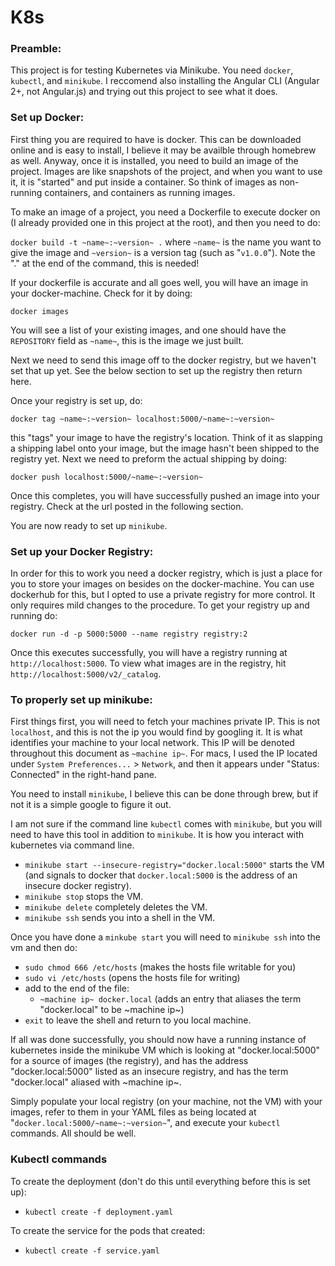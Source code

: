 # K8s

### Preamble:
This project is for testing Kubernetes via Minikube. You need `docker`, `kubectl`, and `minikube`. I reccomend also installing the Angular CLI (Angular 2+, not Angular.js) and trying out this project to see what it does.


### Set up Docker:
First thing you are required to have is docker. This can be downloaded online and is easy to install, I believe it may be availble through homebrew as well. Anyway, once it is installed, you need to build an image of the project. Images are like snapshots of the project, and when you want to use it, it is "started" and put inside a container. So think of images as non-running containers, and containers as running images.

To make an image of a project, you need a Dockerfile to execute docker on (I already provided one in this project at the root), and then you need to do:

`docker build -t ~name~:~version~ .` where `~name~` is the name you want to give the image and `~version~` is a version tag (such as "`v1.0.0`"). Note the "." at the end of the command, this is needed!

If your dockerfile is accurate and all goes well, you will have an image in your docker-machine. Check for it by doing:

`docker images`

You will see a list of your existing images, and one should have the `REPOSITORY` field as `~name~`, this is the image we just built.

Next we need to send this image off to the docker registry, but we haven't set that up yet. See the below section to set up the registry then return here.

Once your registry is set up, do:

`docker tag ~name~:~version~ localhost:5000/~name~:~version~`

this "tags" your image to have the registry's location. Think of it as slapping a shipping label onto your image, but the image hasn't been shipped to the registry yet. Next we need to preform the actual shipping by doing:

`docker push localhost:5000/~name~:~version~`

Once this completes, you will have successfully pushed an image into your registry. Check at the url posted in the following section.

You are now ready to set up `minikube`.

### Set up your Docker Registry:
In order for this to work you need a docker registry, which is just a place for you to store your images on besides on the docker-machine. You can use dockerhub for this, but I opted to use a private registry for more control. It only requires mild changes to the procedure. To get your registry up and running do:

`docker run -d -p 5000:5000 --name registry registry:2`

Once this executes successfully, you will have a registry running at `http://localhost:5000`. To view what images are in the registry, hit `http://localhost:5000/v2/_catalog`.

### To properly set up minikube:
First things first, you will need to fetch your machines private IP. This is not `localhost`, and this is not the ip you would find by googling it. It is what identifies your machine to your local network. This IP will be denoted throughout this document as `~machine ip~`. For macs, I used the IP located under `System Preferences...` > `Network`, and then it appears under "Status: Connected" in the right-hand pane.

You need to install `minikube`, I believe this can be done through brew, but if not it is a simple google to figure it out. 

I am not sure if the command line `kubectl` comes with `minikube`, but you will need to have this tool in addition to `minikube`. It is how you interact with kubernetes via command line.

- `minikube start --insecure-registry="docker.local:5000"` starts the VM (and signals to docker that `docker.local:5000` is the address of an insecure docker registry).
- `minikube stop` stops the VM.
- `minikube delete` completely deletes the VM.
- `minikube ssh` sends you into a shell in the VM.

Once you have done a `minkube start` you will need to `minikube ssh` into the vm and then do:
- `sudo chmod 666 /etc/hosts` (makes the hosts file writable for you)
- `sudo vi /etc/hosts` (opens the hosts file for writing)
- add to the end of the file:
  - `~machine ip~ docker.local` (adds an entry that aliases the term "docker.local" to be ~machine ip~)
- `exit` to leave the shell and return to you local machine.

If all was done successfully, you should now have a running instance of kubernetes inside the minikube VM which is looking at "docker.local:5000" for a source of images (the registry), and has the address "docker.local:5000" listed as an insecure registry, and has the term "docker.local" aliased with ~machine ip~.

Simply populate your local registry (on your machine, not the VM) with your images, refer to them in your YAML files as being located at "`docker.local:5000/~name~:~version~`", and execute your `kubectl` commands. All should be well.

### Kubectl commands
To create the deployment (don't do this until everything before this is set up):
- `kubectl create -f deployment.yaml`

To create the service for the pods that created:
- `kubectl create -f service.yaml`

